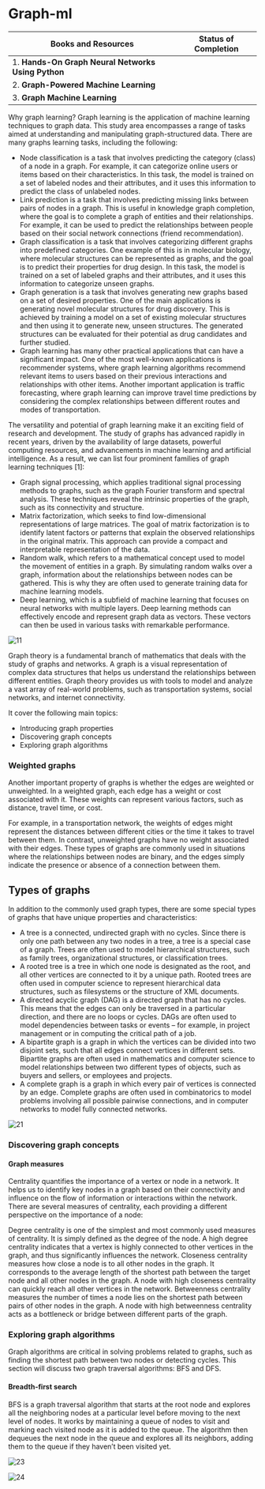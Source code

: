 # Graph-ml
| Books and Resources | Status of Completion |
| ----- | -----|
| 1. **Hands-On Graph Neural Networks Using Python** | |
| 2. **Graph-Powered Machine Learning** | |
| 3. **Graph Machine Learning** | |



Why graph learning?
Graph learning is the application of machine learning techniques to graph data. This study area encompasses a range of tasks aimed at understanding and manipulating graph-structured data. There are many graphs learning tasks, including the following:

- Node classification is a task that involves predicting the category (class) of a node in a graph. For example, it can categorize online users or items based on their characteristics. In this task, the model is trained on a set of labeled nodes and their attributes, and it uses this information to predict the class of unlabeled nodes.
- Link prediction is a task that involves predicting missing links between pairs of nodes in a graph. This is useful in knowledge graph completion, where the goal is to complete a graph of entities and their relationships. For example, it can be used to predict the relationships between people based on their social network connections (friend recommendation).
- Graph classification is a task that involves categorizing different graphs into predefined categories. One example of this is in molecular biology, where molecular structures can be represented as graphs, and the goal is to predict their properties for drug design. In this task, the model is trained on a set of labeled graphs and their attributes, and it uses this information to categorize unseen graphs.
- Graph generation is a task that involves generating new graphs based on a set of desired properties. One of the main applications is generating novel molecular structures for drug discovery. This is achieved by training a model on a set of existing molecular structures and then using it to generate new, unseen structures. The generated structures can be evaluated for their potential as drug candidates and further studied.
- Graph learning has many other practical applications that can have a significant impact. One of the most well-known applications is recommender systems, where graph learning algorithms recommend relevant items to users based on their previous interactions and relationships with other items. Another important application is traffic forecasting, where graph learning can improve travel time predictions by considering the complex relationships between different routes and modes of transportation.

The versatility and potential of graph learning make it an exciting field of research and development. The study of graphs has advanced rapidly in recent years, driven by the availability of large datasets, powerful computing resources, and advancements in machine learning and artificial intelligence. As a result, we can list four prominent families of graph learning techniques [1]:

- Graph signal processing, which applies traditional signal processing methods to graphs, such as the graph Fourier transform and spectral analysis. These techniques reveal the intrinsic properties of the graph, such as its connectivity and structure.
- Matrix factorization, which seeks to find low-dimensional representations of large matrices. The goal of matrix factorization is to identify latent factors or patterns that explain the observed relationships in the original matrix. This approach can provide a compact and interpretable representation of the data.
- Random walk, which refers to a mathematical concept used to model the movement of entities in a graph. By simulating random walks over a graph, information about the relationships between nodes can be gathered. This is why they are often used to generate training data for machine learning models.
- Deep learning, which is a subfield of machine learning that focuses on neural networks with multiple layers. Deep learning methods can effectively encode and represent graph data as vectors. These vectors can then be used in various tasks with remarkable performance.

![11](https://github.com/andysingal/Graph-ml/blob/main/resources/Screenshot%202023-06-13%20at%207.39.25%20AM.png)

Graph theory is a fundamental branch of mathematics that deals with the study of graphs and networks. A graph is a visual representation of complex data structures that helps us understand the relationships between different entities. Graph theory provides us with tools to model and analyze a vast array of real-world problems, such as transportation systems, social networks, and internet connectivity.

It cover the following main topics:

- Introducing graph properties
- Discovering graph concepts
- Exploring graph algorithms

<h3>Weighted graphs</h3>
Another important property of graphs is whether the edges are weighted or unweighted. In a weighted graph, each edge has a weight or cost associated with it. These weights can represent various factors, such as distance, travel time, or cost.

For example, in a transportation network, the weights of edges might represent the distances between different cities or the time it takes to travel between them. In contrast, unweighted graphs have no weight associated with their edges. These types of graphs are commonly used in situations where the relationships between nodes are binary, and the edges simply indicate the presence or absence of a connection between them.

<h2>Types of graphs</h2>

In addition to the commonly used graph types, there are some special types of graphs that have unique properties and characteristics:

- A tree is a connected, undirected graph with no cycles. Since there is only one path between any two nodes in a tree, a tree is a special case of a graph. Trees are often used to model hierarchical structures, such as family trees, organizational structures, or classification trees.
- A rooted tree is a tree in which one node is designated as the root, and all other vertices are connected to it by a unique path. Rooted trees are often used in computer science to represent hierarchical data structures, such as filesystems or the structure of XML documents.
- A directed acyclic graph (DAG) is a directed graph that has no cycles. This means that the edges can only be traversed in a particular direction, and there are no loops or cycles. DAGs are often used to model dependencies between tasks or events – for example, in project management or in computing the critical path of a job.
- A bipartite graph is a graph in which the vertices can be divided into two disjoint sets, such that all edges connect vertices in different sets. Bipartite graphs are often used in mathematics and computer science to model relationships between two different types of objects, such as buyers and sellers, or employees and projects.
- A complete graph is a graph in which every pair of vertices is connected by an edge. Complete graphs are often used in combinatorics to model problems involving all possible pairwise connections, and in computer networks to model fully connected networks.

![21](https://github.com/andysingal/Graph-ml/blob/main/resources/Screenshot%202023-06-14%20at%208.10.55%20AM.png)

<h3>Discovering graph concepts</h3>
<h4>Graph measures</h4>
Centrality quantifies the importance of a vertex or node in a network. It helps us to identify key nodes in a graph based on their connectivity and influence on the flow of information or interactions within the network. There are several measures of centrality, each providing a different perspective on the importance of a node:

Degree centrality is one of the simplest and most commonly used measures of centrality. It is simply defined as the degree of the node. A high degree centrality indicates that a vertex is highly connected to other vertices in the graph, and thus significantly influences the network.
Closeness centrality measures how close a node is to all other nodes in the graph. It corresponds to the average length of the shortest path between the target node and all other nodes in the graph. A node with high closeness centrality can quickly reach all other vertices in the network.
Betweenness centrality measures the number of times a node lies on the shortest path between pairs of other nodes in the graph. A node with high betweenness centrality acts as a bottleneck or bridge between different parts of the graph.

<h3>Exploring graph algorithms</h3>
Graph algorithms are critical in solving problems related to graphs, such as finding the shortest path between two nodes or detecting cycles. This section will discuss two graph traversal algorithms: BFS and DFS.

<h4>Breadth-first search</h4>
BFS is a graph traversal algorithm that starts at the root node and explores all the neighboring nodes at a particular level before moving to the next level of nodes. It works by maintaining a queue of nodes to visit and marking each visited node as it is added to the queue. The algorithm then dequeues the next node in the queue and explores all its neighbors, adding them to the queue if they haven’t been visited yet.

![23](https://github.com/andysingal/Graph-ml/blob/main/resources/Screenshot%202023-06-14%20at%208.20.40%20AM.png)

![24](https://github.com/andysingal/Graph-ml/blob/main/resources/Screenshot%202023-06-14%20at%208.22.43%20AM.png)

